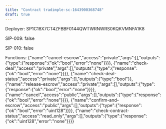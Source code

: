 ```yaml
---
title: "Contract tradimple-sc-1643900368748"
draft: true
---
```

Deployer: SP1C18X7CT4ZFBBF0144QWTWRNWRS0KQKVMNFA1K8

SIP-009: false

SIP-010: false

Functions:
{"name":"cancel-escrow","access":"private","args":[],"outputs":{"type":{"response":{"ok":"bool","error":"none"}}}}, {"name":"check-deal","access":"private","args":[],"outputs":{"type":{"response":{"ok":"bool","error":"none"}}}}, {"name":"check-deal-status","access":"private","args":[],"outputs":{"type":"bool"}}, {"name":"release-escrow","access":"private","args":[],"outputs":{"type":{"response":{"ok":"bool","error":"none"}}}}, {"name":"cancel","access":"public","args":[],"outputs":{"type":{"response":{"ok":"bool","error":"none"}}}}, {"name":"confirm-and-escrow","access":"public","args":[],"outputs":{"type":{"response":{"ok":"bool","error":"uint128"}}}}, {"name":"check-contract-status","access":"read_only","args":[],"outputs":{"type":{"response":{"ok":"uint128","error":"none"}}}}
